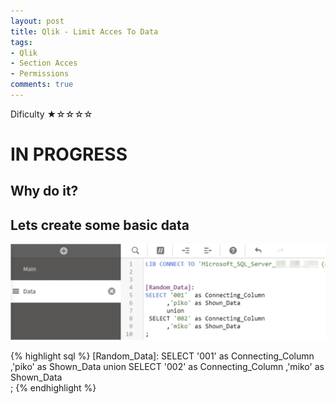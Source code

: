 ```yaml
---
layout: post
title: Qlik - Limit Acces To Data
tags:
- Qlik
- Section Acces
- Permissions
comments: true
---
```

Dificulty ★☆☆☆☆

# IN PROGRESS



## Why do it?
<TO-DO>
  
 
## Lets create some basic data
![BASIC_DATA](/img/20210915_0008/BASIC_DATA.png)

{% highlight sql %}
[Random_Data]:
SELECT '001'  as Connecting_Column
      ,'piko' as Shown_Data
      union
 SELECT '002' as Connecting_Column
      ,'miko' as Shown_Data     
;
{% endhighlight %}
  
  

